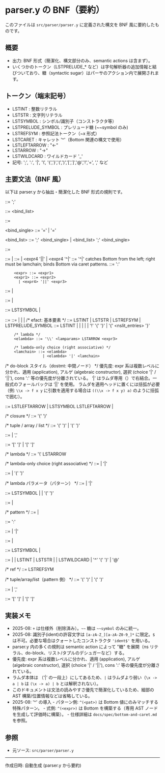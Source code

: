 # parser.y の BNF（要約）

このファイルは `src/parser/parser.y` に定義された構文を BNF 風に要約したものです。

## 概要
- 出力: BNF 形式（簡潔化、構文部分のみ、semantic actions は含まず）。
- いくつかのトークン（LSTPRELUDE_* など）は字句解析器の追加情報と結びついており、糖（syntactic sugar）はパーサのアクション内で展開されます。

## トークン（端末記号）
- LSTINT : 整数リテラル
- LSTSTR : 文字列リテラル
- LSTSYMBOL : シンボル/識別子（コンストラクタ等）
- LSTPRELUDE_SYMBOL : プレリュード糖 (~~symbol のみ)
- LSTREFSYM : 参照記法トークン（~x 形式）
- LSTCARET : キャレット '^'（Bottom 関連の構文で使用）
- LSTLEFTARROW : "<-"
- LSTARROW : "->"
- LSTWILDCARD : ワイルドカード '_'
- 記号: ';', ':', '|', '\\', '{','}','(',')','[',']','@','!','=', ',' など

## 主要文法（BNF 風）
以下は parser.y から抽出・簡潔化した BNF 形式の規則です。

<prog> ::= <expr> ';'

<bind> ::= <bind_list>

<funlhs> ::= <pref>

<bind_single> ::= <funlhs> <lamparams> '=' <expr>
                | <pat> '=' <expr>

<bind_list> ::= ';' <bind_single>
              | <bind_list> ';' <bind_single>

<expr> ::= <expr1>

<expr1> ::= <expr2>
          | <lamchoice>
<expr3> ::= <expr4> | <expr4 '||' <expr3> | <expr4 '^|' <lamchain>
<expr2> ::= <expr3>
'^|' catches Bottom from the left; right must be lamchain; binds Bottom via caret patterns.
<econs> ::= <expr1> ':' <expr3>

        <expr> ::= <expr1>
        <expr1> ::= <expr2>
          | <expr4> '||' <expr3>

<eappl> ::= <efact> <expr5>
          | <eappl> <expr5>

<expr4> ::= <expr5>
          | <ealge>

<ealge> ::= LSTSYMBOL <expr5>
          | <ealge> <expr5>

<expr5> ::= <efact>
        <expr4> ::= <expr5>
                  | <eappl>
                  | <ealge>
                  | <lamchain>
/* efact: 基本要素 */
<efact> ::= LSTINT
         | LSTSTR
         | LSTREFSYM
         | LSTPRELUDE_SYMBOL
        <efact> ::= LSTINT
         | <etuple>
         | <elist>
         | <closure>
         | <elambda>
         | '!' '{' <dostmts> '}'
         | '{' <nslit_entries> '}'

        /* lambda */
        <elambda> ::= '\\' <lamparams> LSTARROW <expr3>

        /* lambda-only choice (right associative) */
        <lamchain> ::= <elambda>
                     | <elambda> '|' <lamchain>
/* do-block スタイル（dostmt: 中間ノード） */
         優先度: expr 系は複数レベルに分かれ、適用 (application), アルゲ (algebraic constructor), 選択 (choice '|' / '||'), cons ':' 等の優先度が分離されている。
         ‘|’ はラムダ専用（<lamchain>）で右結合。一般式のフォールバックは ‘||’ を使用。
         ラムダを適用ヘッドに置くには括弧が必要（例: `\\x -> f x y` に引数を適用する場合は `((\\x -> f x y) a)` のように括弧で囲む）。

<dostmt> ::= <pref> LSTLEFTARROW <expr>
           | LSTSYMBOL LSTLEFTARROW <expr>
           | <expr>

/* closure */
<closure> ::= '(' <expr> <bind> ')'

/* tuple / array / list */
<etuple> ::= '(' ')'
          | '(' <earray> ')'

<earray> ::= <expr>
          | <earray> ',' <expr>

<elist> ::= '[' ']'
         | '[' <earray> ']'

/* lambda */
<elambda> ::= '\\' <lamparams> LSTARROW <expr2>

/* lambda-only choice (right associative) */
<lamchoice> ::= <lamfactor>
              | <lamfactor> '|' <lamchoice>

<lamfactor> ::= <elambda>
              | '(' <lamchoice> ')'

/* lambda パラメータ（パターン） */
<lamparam> ::= <lamparam2>
             | <lamparam2> '|' <lamparam>

<lamparam2> ::= LSTSYMBOL
              | <pat3>
              | '(' <pat> ')'

<lamparams> ::= <lamparam>
             | <lamparams> <lamparam>

/* pattern */
<pat> ::= <pat1>
        | <pcons>

<pcons> ::= <pat> ':' <pat>

<pat1> ::= <pat2>
         | <pat2> '|' <pat1>

<pat2> ::= <pat3>
         | <palge>

<palge> ::= LSTSYMBOL
         | <palge> <pat3>

<pat3> ::= <ptuple>
         | <plist>
         | LSTINT
         | LSTSTR
         | <pref>
         | LSTWILDCARD
         | '^' '(' <pat> ')'
         | <pref> '@' <pat3>

/* ref */
<pref> ::= LSTREFSYM

/* tuple/array/list（pattern 側） */
<ptuple> ::= '(' ')'
          | '(' <parray> ')'

<parray> ::= <pat>
           | <parray> ',' <pat>

<plist> ::= '[' ']'
         | '[' <parray> ']'

## 実装メモ
- 2025-08: `+` は仕様外（削除済み）。`~~` 糖は `~~symbol` のみに統一。
- 2025-08: 識別子(ident)の許容文字は `[a-zA-Z_][a-zA-Z0-9_]*` に限定。`$` は不可。必要な場合はクォートしたコンストラクタ `'ident$'` を用いる。
- parser.y 内の多くの規則は semantic action によって "糖" を展開（ns リテラル、do-block、リスト/タプルのデシュガーなど）する。
- 優先度: expr 系は複数レベルに分かれ、適用 (application), アルゲ (algebraic constructor), 選択 (choice '|' / '||'), cons ':' 等の優先度が分離されている。
- ラムダ本体は <expr2>（‘|’ の一段上）にしてあるため、`|` はラムダより弱い（`\x -> a | b` は `(\x -> a) | b` とは解釈されない）。
- このドキュメントは文法の読みやすさ優先で簡潔化しているため、細部の AST 構築/位置情報などは省略している。
 - 2025-08: '^' の導入
         - パターン側: `^(<pat>)` は Bottom 値にのみマッチする特殊パターン。
         - 式側: `^(<expr>)` は Bottom を構築する（専用 AST ノードを生成して評価時に構築）。
         - 仕様詳細は `docs/spec/bottom-and-caret.md` を参照。

## 参照
- 元ソース: `src/parser/parser.y`

---
作成日時: 自動生成 (parser.y から要約)
